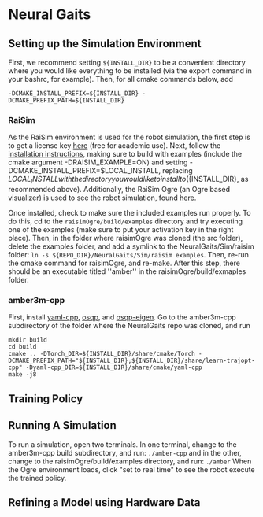 # Neural Gaits

## Setting up the Simulation Environment
First, we recommend setting ```${INSTALL_DIR}``` to be a convenient directory where you would like everything to be installed (via the export command in your bashrc, for example). Then, for all cmake commands below, add
```
-DCMAKE_INSTALL_PREFIX=${INSTALL_DIR} -DCMAKE_PREFIX_PATH=${INSTALL_DIR}
```
### RaiSim
As the RaiSim environment is used for the robot simulation, the first step is to get a license key [here](https://raisim.com/sections/License.html) (free for academic use). Next, follow the [installation instructions](https://raisim.com/sections/Installation.html), making sure to build with examples (include the cmake argument -DRAISIM_EXAMPLE=ON) and setting -DCMAKE_INSTALL_PREFIX=$LOCAL_INSTALL, replacing $LOCAL_INSTALL with the directory you would like to install to (${INSTALL_DIR}, as recommended above). Additionally, the RaiSim Ogre (an Ogre based visualizer) is used to see the robot simulation, found [here](https://github.com/raisimTech/raisimOgre).

Once installed, check to make sure the included examples run properly. To do this, cd to the ```raisimOgre/build/examples``` directory and try executing one of the examples (make sure to put your activation key in the right place). Then, in the folder where raisimOgre was cloned (the src folder), delete the examples folder, and add a symlink to the NeuralGaits/Sim/raisim folder:
```ln -s ${REPO_DIR}/NeuralGaits/Sim/raisim examples```.
Then, re-run the cmake command for raisimOgre, and re-make. After this step, there should be an executable titled ''amber'' in the raisimOgre/build/exmaples folder.
### amber3m-cpp
First, install [yaml-cpp](https://github.com/jbeder/yaml-cpp), [osqp](https://osqp.org/docs/get_started/sources.html), and [osqp-eigen](https://github.com/robotology/osqp-eigen). Go to the amber3m-cpp subdirectory of the folder where the NeuralGaits repo was cloned, and run
```
mkdir build
cd build
cmake .. -DTorch_DIR=${INSTALL_DIR}/share/cmake/Torch -DCMAKE_PREFIX_PATH="${INSTALL_DIR};${INSTALL_DIR}/share/learn-trajopt-cpp" -Dyaml-cpp_DIR=${INSTALL_DIR}/share/cmake/yaml-cpp
make -j8
```

## Training Policy

## Running A Simulation
To run a simulation, open two terminals. In one terminal, change to the amber3m-cpp build subdirectory, and run:
```./amber-cpp```
and in the other, change to the raisimOgre/build/examples directory, and run:
```./amber```
When the Ogre environment loads, click "set to real time" to see the robot execute the trained policy.
## Refining a Model using Hardware Data

